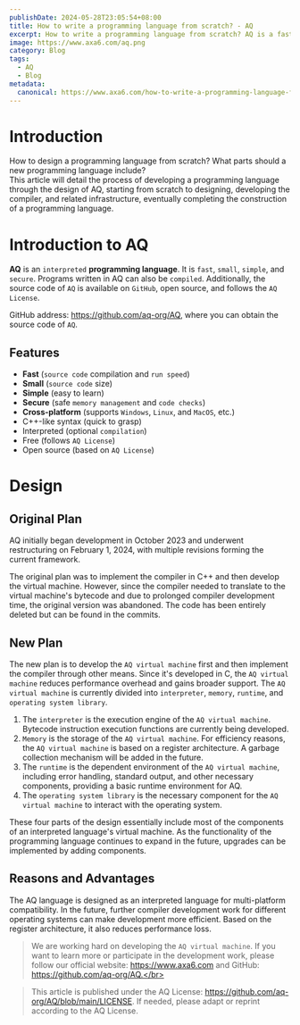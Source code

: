 ```yaml
---
publishDate: 2024-05-28T23:05:54+08:00
title: How to write a programming language from scratch? - AQ
excerpt: How to write a programming language from scratch? AQ is a fast, small, simple and safe interpreted programming language.
image: https://www.axa6.com/aq.png
category: Blog
tags:
  - AQ
  - Blog
metadata:
  canonical: https://www.axa6.com/how-to-write-a-programming-language-from-scratch
---
```


# Introduction
How to design a programming language from scratch? What parts should a new programming language include?</br>
This article will detail the process of developing a programming language through the design of AQ, starting from scratch to designing, developing the compiler, and related infrastructure, eventually completing the construction of a programming language.</br>

# Introduction to AQ

**AQ** is an `interpreted` **programming language**. It is `fast`, `small`, `simple`, and `secure`. Programs written in AQ can also be `compiled`. Additionally, the source code of `AQ` is available on `GitHub`, open source, and follows the `AQ License`.

GitHub address: https://github.com/aq-org/AQ, where you can obtain the source code of `AQ`.

## Features

- **Fast** (`source code` compilation and `run speed`)
- **Small** (`source code` size)
- **Simple** (easy to learn)
- **Secure** (safe `memory management` and `code checks`)
- **Cross-platform** (supports `Windows`, `Linux`, and `MacOS`, etc.)
- C++-like syntax (quick to grasp)
- Interpreted (optional `compilation`)
- Free (follows `AQ License`)
- Open source (based on `AQ License`)

# Design
## Original Plan
AQ initially began development in October 2023 and underwent restructuring on February 1, 2024, with multiple revisions forming the current framework.</br>

The original plan was to implement the compiler in C++ and then develop the virtual machine. However, since the compiler needed to translate to the virtual machine's bytecode and due to prolonged compiler development time, the original version was abandoned. The code has been entirely deleted but can be found in the commits.</br>

## New Plan
The new plan is to develop the `AQ virtual machine` first and then implement the compiler through other means. Since it's developed in C, the `AQ virtual machine` reduces performance overhead and gains broader support. The `AQ virtual machine` is currently divided into `interpreter`, `memory`, `runtime`, and `operating system library`.</br>

1. The `interpreter` is the execution engine of the `AQ virtual machine`. Bytecode instruction execution functions are currently being developed.</br>
2. `Memory` is the storage of the `AQ virtual machine`. For efficiency reasons, the `AQ virtual machine` is based on a register architecture. A garbage collection mechanism will be added in the future.</br>
3. The `runtime` is the dependent environment of the `AQ virtual machine`, including error handling, standard output, and other necessary components, providing a basic runtime environment for AQ.</br>
4. The `operating system library` is the necessary component for the `AQ virtual machine` to interact with the operating system.</br>

These four parts of the design essentially include most of the components of an interpreted language's virtual machine. As the functionality of the programming language continues to expand in the future, upgrades can be implemented by adding components.</br>


## Reasons and Advantages
The AQ language is designed as an interpreted language for multi-platform compatibility. In the future, further compiler development work for different operating systems can make development more efficient. Based on the register architecture, it also reduces performance loss.</br>

> We are working hard on developing the `AQ virtual machine`. If you want to learn more or participate in the development work, please follow our official website: https://www.axa6.com and GitHub: https://github.com/aq-org/AQ.</br>

> This article is published under the AQ License: https://github.com/aq-org/AQ/blob/main/LICENSE. If needed, please adapt or reprint according to the AQ License.